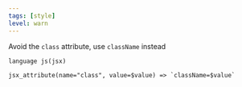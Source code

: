 ```yaml
---
tags: [style]
level: warn
---
```


Avoid the `class` attribute, use `className` instead

```grit
language js(jsx)

jsx_attribute(name="class", value=$value) => `className=$value`
```
